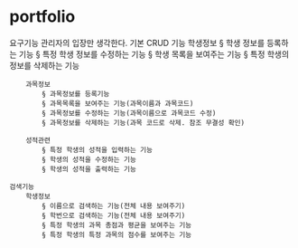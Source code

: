 # portfolio






요구기능
	관리자의 입장만 생각한다.
	기본 CRUD 기능
		학생정보
			§ 학생 정보를 등록하는 기능
			§ 특정 학생 정보를 수정하는 기능
			§ 학생 목록을 보여주는 기능
			§ 특정 학생의 정보를 삭제하는 기능
		
		과목정보
			§ 과목정보를 등록기능
			§ 과목목록을 보여주는 기능(과목이름과 과목코드)
			§ 과목정보를 수정하는 기능(과목이름으로 과목코드 수정)
			§ 과목정보를 삭제하는 기능(과목 코드로 삭제. 참조 무결성 확인)
			
		성적관련
			§ 특정 학생의 성적을 입력하는 기능
			§ 학생의 성적을 수정하는 기능
			§ 학생의 성적을 출력하는 기능

	검색기능
		학생정보
			§ 이름으로 검색하는 기능(전체 내용 보여주기)
			§ 학번으로 검색하는 기능(전체 내용 보여주기)
			§ 특정 학생의 과목 총점과 평균을 보여주는 기능
			§ 특정 학생의 특정 과목의 점수를 보여주는 기능

